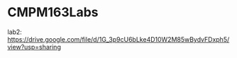 # CMPM163Labs

lab2: https://drive.google.com/file/d/1G_3p9cU6bLke4D10W2M85wBydvFDxph5/view?usp=sharing